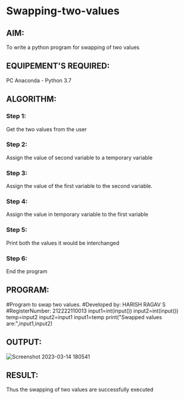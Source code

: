 # Swapping-two-values
## AIM:
To write a python program for swapping of two values
## EQUIPEMENT'S REQUIRED: 
PC
Anaconda - Python 3.7
## ALGORITHM: 
### Step 1:
Get the two values from the user
### Step 2: 
Assign the value of second variable to a temporary variable 
### Step 3: 
Assign the value of the first variable to the second variable.
### Step 4:  
Assign the value in temporary variable to the first variable
### Step 5: 
Print both the values it would be interchanged
### Step 6: 
End the program
## PROGRAM:
#Program to swap two values.
#Developed by:  HARISH RAGAV S
#RegisterNumber: 212222110013
input1=int(input())
input2=int(input())
temp=input2
input2=input1
input1=temp
print("Swapped values are:",input1,input2)


## OUTPUT:
![Screenshot 2023-03-14 180541](https://user-images.githubusercontent.com/119345345/225003357-7ec6b32a-227e-4a85-bc00-b62c2f9b5366.png)


## RESULT:
Thus the swapping of two values are successfully executed



